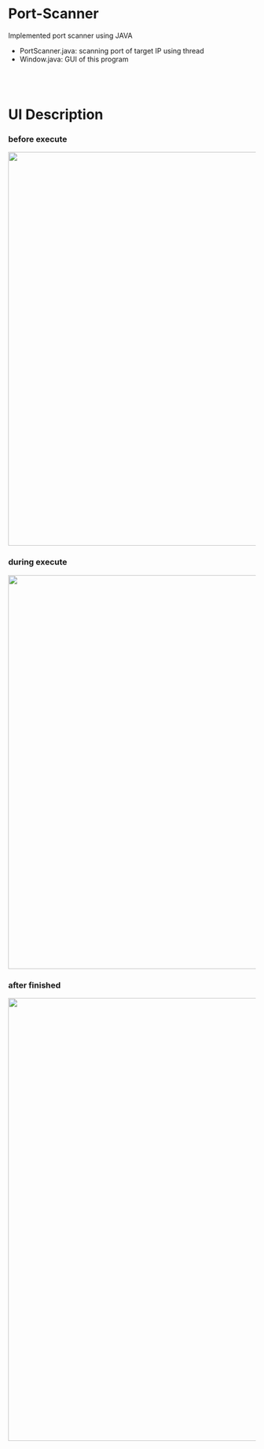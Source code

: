 # Port-Scanner
Implemented port scanner using JAVA

- PortScanner.java: scanning port of target IP using thread
- Window.java: GUI of this program  

<br><br>

# UI Description
### before execute
<img src="https://user-images.githubusercontent.com/67621291/210784648-0aefbebf-d05c-41a1-8608-376709281832.png" width="800">

### during execute
<img src="https://user-images.githubusercontent.com/67621291/210784661-c97beec3-9b17-4762-a310-73d9bc75ca6e.png" width="800">

### after finished 
<img src="https://user-images.githubusercontent.com/67621291/210784702-1ffbb724-514f-451e-a5dd-cf63aa4312a6.png" width="900">
